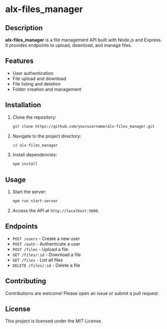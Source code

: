 # alx-files_manager
## Description
**alx-files_manager** is a file management API built with Node.js and Express. It provides endpoints to upload, download, and manage files.

## Features
- User authentication
- File upload and download
- File listing and deletion
- Folder creation and management

## Installation
1. Clone the repository:
    ```sh
    git clone https://github.com/yourusername/alx-files_manager.git
    ```
2. Navigate to the project directory:
    ```sh
    cd alx-files_manager
    ```
3. Install dependencies:
    ```sh
    npm install
    ```

## Usage
1. Start the server:
    ```sh
    npm run start-server
    ```
2. Access the API at `http://localhost:5000`.

## Endpoints
- `POST /users` - Create a new user
- `POST /auth` - Authenticate a user
- `POST /files` - Upload a file
- `GET /files/:id` - Download a file
- `GET /files` - List all files
- `DELETE /files/:id` - Delete a file

## Contributing
Contributions are welcome! Please open an issue or submit a pull request.

## License
This project is licensed under the MIT License.
